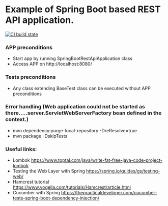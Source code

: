 # Example of Spring Boot based REST API application.

[![CI build state](https://github.com/IvanAksionau/springBootRestAPI/actions/workflows/ci_settings.yml/badge.svg)](https://github.com/IvanAksionau/springBootRestAPI/actions/workflows/ci_settings.yml)

### APP preconditions
* Start app by running SpringBootRestApiApplication class
* Access APP on http://localhost:8080/


### Tests preconditions
* Any class extending BaseTest class can be executed without APP preconditions


### Error handling (Web application could not be started as there.....server.ServletWebServerFactory bean defined in the context.)
* mvn dependency:purge-local-repository -DreResolve=true
* mvn package -DskipTests


### Useful links:
- Lombok https://www.toptal.com/java/write-fat-free-java-code-project-lombok
- Testing the Web Layer with Spring https://spring.io/guides/gs/testing-web/
- Hamcrest tutorial https://www.vogella.com/tutorials/Hamcrest/article.html
- Cucumber with Spring https://thepracticaldeveloper.com/cucumber-tests-spring-boot-dependency-injection/